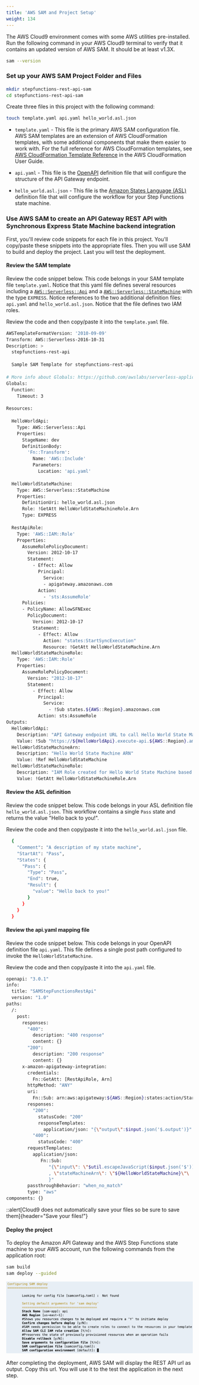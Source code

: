```yaml
---
title: 'AWS SAM and Project Setup'
weight: 134
---
```


The AWS Cloud9 environment comes with some AWS utilities pre-installed. Run the following command in your AWS Cloud9 terminal to verify that it contains an updated version of AWS SAM. It should be at least v1.3X.

```bash
sam --version
```

### Set up your AWS SAM Project Folder and Files

```bash
mkdir stepfunctions-rest-api-sam
cd stepfunctions-rest-api-sam
```

Create three files in this project with the following command:

```bash
touch template.yaml api.yaml hello_world.asl.json
```

- `template.yaml` - This file is the primary AWS SAM configuration file. AWS SAM templates are an extension of AWS CloudFormation templates, with some additional components that make them easier to work with. For the full reference for AWS CloudFormation templates, see [AWS CloudFormation Template Reference](https://docs.aws.amazon.com/AWSCloudFormation/latest/UserGuide/template-reference.html) in the AWS CloudFormation User Guide.

- `api.yaml` - This file is the [OpenAPI](https://github.com/OAI/OpenAPI-Specification/blob/main/versions/3.0.1.md) definition file that will configure the structure of the API Gateway endpoint.

- `hello_world.asl.json` - This file is the [Amazon States Language (ASL)](https://docs.aws.amazon.com/step-functions/latest/dg/concepts-amazon-states-language.html) definition file that will configure the workflow for your Step Functions state machine.

### Use AWS SAM to create an API Gateway REST API with Synchronous Express State Machine backend integration

First, you'll review code snippets for each file in this project. You'll copy/paste these snippets into the appropriate files. Then you will use SAM to build and deploy the project. Last you will test the deployment.

#### Review the SAM template

Review the code snippet below. This code belongs in your SAM template file `template.yaml`. Notice that this yaml file defines several resources including a [`AWS::Serverless::Api`](https://docs.aws.amazon.com/serverless-application-model/latest/developerguide/sam-resource-api.html) and a [`AWS::Serverless::StateMachine`](https://docs.aws.amazon.com/serverless-application-model/latest/developerguide/sam-resource-statemachine.html) with the type `EXPRESS`. Notice references to the two additional definition files: `api.yaml` and `hello_world.asl.json`. Notice that the file defines two IAM roles.

Review the code and then copy/paste it into the `template.yaml` file.

```bash
AWSTemplateFormatVersion: '2010-09-09'
Transform: AWS::Serverless-2016-10-31
Description: >
  stepfunctions-rest-api

  Sample SAM Template for stepfunctions-rest-api

# More info about Globals: https://github.com/awslabs/serverless-application-model/blob/master/docs/globals.rst
Globals:
  Function:
    Timeout: 3

Resources:

  HelloWorldApi:
    Type: AWS::Serverless::Api
    Properties:
      StageName: dev
      DefinitionBody:
        'Fn::Transform':
          Name: 'AWS::Include'
          Parameters:
            Location: 'api.yaml'

  HelloWorldStateMachine:
    Type: AWS::Serverless::StateMachine
    Properties:
      DefinitionUri: hello_world.asl.json
      Role: !GetAtt HelloWorldStateMachineRole.Arn
      Type: EXPRESS

  RestApiRole:
    Type: 'AWS::IAM::Role'
    Properties:
      AssumeRolePolicyDocument:
        Version: 2012-10-17
        Statement:
          - Effect: Allow
            Principal:
              Service:
              - apigateway.amazonaws.com
            Action:
              - 'sts:AssumeRole'
      Policies:
      - PolicyName: AllowSFNExec
        PolicyDocument:
          Version: 2012-10-17
          Statement:
            - Effect: Allow
              Action: "states:StartSyncExecution"
              Resource: !GetAtt HelloWorldStateMachine.Arn
  HelloWorldStateMachineRole:
    Type: 'AWS::IAM::Role'
    Properties:
      AssumeRolePolicyDocument:
        Version: "2012-10-17"
        Statement:
          - Effect: Allow
            Principal:
              Service:
                - !Sub states.${AWS::Region}.amazonaws.com
            Action: sts:AssumeRole
Outputs:
  HelloWorldApi:
    Description: "API Gateway endpoint URL to call Hello World State Machine"
    Value: !Sub "https://${HelloWorldApi}.execute-api.${AWS::Region}.amazonaws.com/dev/"
  HelloWorldStateMachineArn:
    Description: "Hello World State Machine ARN"
    Value: !Ref HelloWorldStateMachine
  HelloWorldStateMachineRole:
    Description: "IAM Role created for Hello World State Machine based on the specified SAM Policy Templates"
    Value: !GetAtt HelloWorldStateMachineRole.Arn
```

#### Review the ASL definition

Review the code snippet below. This code belongs in your ASL definition file `hello_world.asl.json`. This workflow contains a single `Pass` state and returns the value "Hello back to you!".

Review the code and then copy/paste it into the `hello_world.asl.json` file.

```bash
  {
    "Comment": "A description of my state machine",
    "StartAt": "Pass",
    "States": {
      "Pass": {
        "Type": "Pass",
        "End": true,
        "Result": {
          "value": "Hello back to you!"
        }
      }
    }
  }
```

#### Review the api.yaml mapping file

Review the code snippet below. This code belongs in your OpenAPI definition file `api.yaml`. This file defines a single post path configured to invoke the `HelloWorldStateMachine`.

Review the code and then copy/paste it into the `api.yaml` file.

```bash
openapi: "3.0.1"
info:
  title: "SAMStepFunctionsRestApi"
  version: "1.0"
paths:
  /:
    post:
      responses:
        "400":
          description: "400 response"
          content: {}
        "200":
          description: "200 response"
          content: {}
      x-amazon-apigateway-integration:
        credentials:
          Fn::GetAtt: [RestApiRole, Arn]
        httpMethod: "ANY"
        uri:
          Fn::Sub: arn:aws:apigateway:${AWS::Region}:states:action/StartSyncExecution
        responses:
          "200":
            statusCode: "200"
            responseTemplates:
              application/json: "{\"output\":$input.json('$.output')}"
          "400":
            statusCode: "400"
        requestTemplates:
          application/json:
             Fn::Sub:
                "{\"input\": \"$util.escapeJavaScript($input.json('$'))\"\
                , \"stateMachineArn\": \"${HelloWorldStateMachine}\"\
                }"
        passthroughBehavior: "when_no_match"
        type: "aws"
components: {}
```

::alert[Cloud9 does not automatically save your files so be sure to save them]{header="Save your files!"}

#### Deploy the project

To deploy the Amazon API Gateway and the AWS Step Functions state machine to your AWS account, run the following commands from the application root:

```bash
sam build
sam deploy --guided
```

![AWS SAM deploy](/static/img/module-11/sam-deploy.png)

After completing the deployment, AWS SAM will display the REST API url as output. Copy this url. You will use it to the test the application in the next step.
